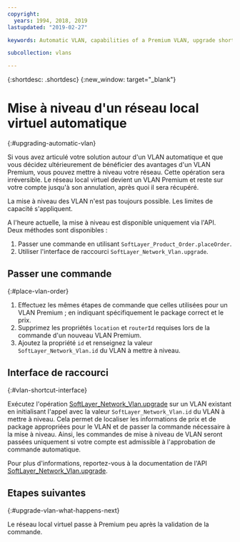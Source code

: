 ```yaml
---
copyright:
  years: 1994, 2018, 2019
lastupdated: "2019-02-27"

keywords: Automatic VLAN, capabilities of a Premium VLAN, upgrade shortcut interface

subcollection: vlans

---
```


{:shortdesc: .shortdesc}
{:new_window: target="_blank"}

# Mise à niveau d'un réseau local virtuel automatique
{:#upgrading-automatic-vlan}

Si vous avez articulé votre solution autour d'un VLAN automatique et que vous décidez ultérieurement de bénéficier des avantages d'un VLAN Premium, vous pouvez mettre à niveau votre réseau. Cette opération sera irréversible. Le réseau local virtuel devient un VLAN Premium et reste sur votre compte jusqu'à son annulation, après quoi il sera récupéré.

La mise à niveau des VLAN n'est pas toujours possible. Les limites de capacité s'appliquent.

A l'heure actuelle, la mise à niveau est disponible uniquement via l'API. Deux méthodes sont disponibles :

  1. Passer une commande en utilisant `SoftLayer_Product_Order.placeOrder`.
  2. Utiliser l'interface de raccourci `SoftLayer_Network_Vlan.upgrade`.

## Passer une commande
{:#place-vlan-order}

  1. Effectuez les mêmes étapes de commande que celles utilisées pour un VLAN Premium ; en indiquant spécifiquement le package correct et le prix.
  1. Supprimez les propriétés `location` et `routerId` requises lors de la commande d'un nouveau VLAN Premium.
  1. Ajoutez la propriété `id` et renseignez la valeur `SoftLayer_Network_Vlan.id` du VLAN à mettre à niveau.

## Interface de raccourci
{:#vlan-shortcut-interface}

Exécutez l'opération [SoftLayer_Network_Vlan.upgrade](https://softlayer.github.io/reference/services/SoftLayer_Network_Vlan/upgrade/) sur un VLAN existant en initialisant l'appel avec la valeur `SoftLayer_Network_Vlan.id` du VLAN à mettre à niveau. Cela permet de localiser les informations de prix et de package appropriées pour le VLAN et de passer la commande nécessaire à la mise à niveau. Ainsi, les commandes de mise à niveau de VLAN seront passées uniquement si votre compte est admissible à l'approbation de commande automatique.

Pour plus d'informations, reportez-vous à la documentation de l'API [SoftLayer_Network_Vlan.upgrade](https://softlayer.github.io/reference/services/SoftLayer_Network_Vlan/upgrade/).

## Etapes suivantes
{:#upgrade-vlan-what-happens-next}

Le réseau local virtuel passe à Premium peu après la validation de la commande.

